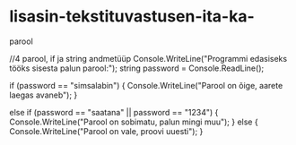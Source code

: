 # lisasin-tekstituvastusen-ita-ka-
parool

 //4 parool, if ja string andmetüüp
 Console.WriteLine("Programmi edasiseks tööks sisesta palun parool:");
 string password = Console.ReadLine();

 if (password == "simsalabin")
 {
     Console.WriteLine("Parool on õige, aarete laegas avaneb");
 }

 else if (password == "saatana" || password == "1234")
 {
     Console.WriteLine("Parool on sobimatu, palun mingi muu");
 }
 else
 {
     Console.WriteLine("Parool on vale, proovi uuesti");
 }
